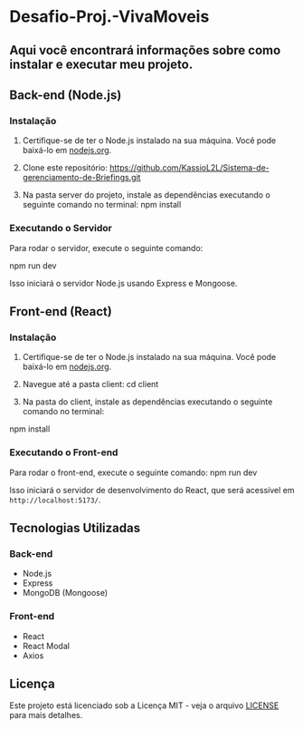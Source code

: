 # Desafio-Proj.-VivaMoveis

## Aqui você encontrará informações sobre como instalar e executar meu projeto.

## Back-end (Node.js)

### Instalação

1. Certifique-se de ter o Node.js instalado na sua máquina. Você pode baixá-lo em [nodejs.org](https://nodejs.org/).

2. Clone este repositório:
https://github.com/KassioL2L/Sistema-de-gerenciamento-de-Briefings.git

4. Na pasta server do projeto, instale as dependências executando o seguinte comando no terminal:
npm install

### Executando o Servidor
Para rodar o servidor, execute o seguinte comando:

npm run dev


Isso iniciará o servidor Node.js usando Express e Mongoose.

## Front-end (React)

### Instalação

1. Certifique-se de ter o Node.js instalado na sua máquina. Você pode baixá-lo em [nodejs.org](https://nodejs.org/).

2. Navegue até a pasta client:
cd client

4. Na pasta do client, instale as dependências executando o seguinte comando no terminal:
   
npm install


### Executando o Front-end

Para rodar o front-end, execute o seguinte comando:
npm run dev

Isso iniciará o servidor de desenvolvimento do React, que será acessível em `http://localhost:5173/`.

## Tecnologias Utilizadas

### Back-end

- Node.js
- Express
- MongoDB (Mongoose)

### Front-end

- React
- React Modal
- Axios

## Licença

Este projeto está licenciado sob a Licença MIT - veja o arquivo [LICENSE](LICENSE) para mais detalhes.
